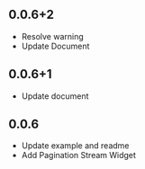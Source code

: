 ## 0.0.6+2

* Resolve warning
* Update Document

## 0.0.6+1

* Update document

## 0.0.6

* Update example and readme
* Add Pagination Stream Widget
